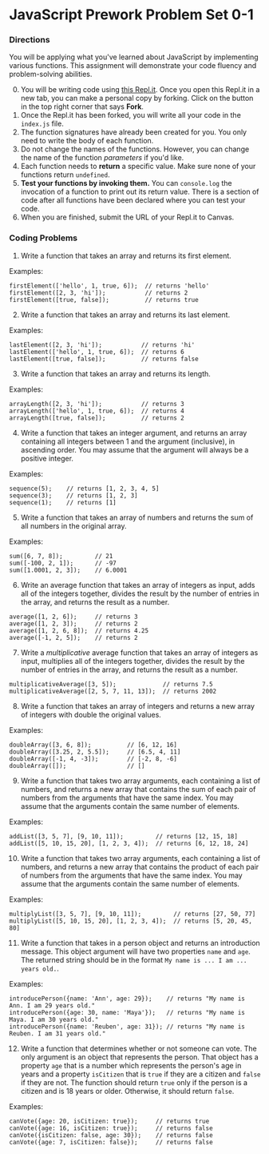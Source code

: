 # JavaScript Prework Problem Set 0-1

### Directions 
You will be applying what you've learned about JavaScript by implementing various functions. This assignment will demonstrate your code fluency and problem-solving abilities.

0. You will be writing code using [this Repl.it](https://replit.com/@AnnDuong1/MarcyLabPreWork1). Once you open this Repl.it in a new tab, you can make a personal copy by forking. Click on the button in the top right corner that says **Fork**.
1. Once the Repl.it has been forked, you will write all your code in the `index.js` file.
2. The function signatures have already been created for you. You only need to write the body of each function.
3. Do not change the names of the functions. However, you can change the name of the function _parameters_ if you'd like. 
4. Each function needs to **return** a specific value. Make sure none of your functions return `undefined`.
5. **Test your functions by invoking them.** You can `console.log` the invocation of a function to print out its return value. There is a section of code after all functions have been declared where you can test your code.
6. When you are finished, submit the URL of your Repl.it to Canvas. 


### Coding Problems 

1. Write a function that takes an array and returns its first element. 

Examples:
```
firstElement(['hello', 1, true, 6]);  // returns 'hello'
firstElement([2, 3, 'hi']);           // returns 2
firstElement([true, false]);          // returns true
```

2. Write a function that takes an array and returns its last element. 

Examples:
```
lastElement([2, 3, 'hi']);           // returns 'hi'
lastElement(['hello', 1, true, 6]);  // returns 6
lastElement([true, false]);          // returns false
```

3. Write a function that takes an array and returns its length. 

Examples:
```
arrayLength([2, 3, 'hi']);           // returns 3
arrayLength(['hello', 1, true, 6]);  // returns 4
arrayLength([true, false]);          // returns 2
```

4. Write a function that takes an integer argument, and returns an array containing all integers between 1 and the argument (inclusive), in ascending order. You may assume that the argument will always be a positive integer.

Examples:
```
sequence(5);    // returns [1, 2, 3, 4, 5]
sequence(3);    // returns [1, 2, 3]
sequence(1);    // returns [1]
```

5. Write a function that takes an array of numbers and returns the sum of all numbers in the original array.

Examples:
```
sum([6, 7, 8]);         // 21
sum([-100, 2, 1]);      // -97
sum([1.0001, 2, 3]);    // 6.0001
```

6. Write an average function that takes an array of integers as input, adds all of the integers together, divides the result by the number of entries in the array, and returns the result as a number.

```
average([1, 2, 6]);     // returns 3 
average([1, 2, 3]);     // returns 2
average([1, 2, 6, 8]);  // returns 4.25
average([-1, 2, 5]);    // returns 2
```

7. Write a _multiplicative_ average function that takes an array of integers as input, multiplies all of the integers together, divides the result by the number of entries in the array, and returns the result as a number.

```
multiplicativeAverage([3, 5]);             // returns 7.5
multiplicativeAverage([2, 5, 7, 11, 13]);  // returns 2002
```

8. Write a function that takes an array of integers and returns a new array of integers with double the original values.

Examples: 
```
doubleArray([3, 6, 8]);          // [6, 12, 16]
doubleArray([3.25, 2, 5.5]);     // [6.5, 4, 11]
doubleArray([-1, 4, -3]);        // [-2, 8, -6]
doubleArray([]);                 // []
```

9. Write a function that takes two array arguments, each containing a list of numbers, and returns a new array that contains the sum of each pair of numbers from the arguments that have the same index. You may assume that the arguments contain the same number of elements.

Examples:
```
addList([3, 5, 7], [9, 10, 11]);         // returns [12, 15, 18]
addList([5, 10, 15, 20], [1, 2, 3, 4]);  // returns [6, 12, 18, 24]
```

10. Write a function that takes two array arguments, each containing a list of numbers, and returns a new array that contains the product of each pair of numbers from the arguments that have the same index. You may assume that the arguments contain the same number of elements.

Examples:
```
multiplyList([3, 5, 7], [9, 10, 11]);         // returns [27, 50, 77]
multiplyList([5, 10, 15, 20], [1, 2, 3, 4]);  // returns [5, 20, 45, 80]
```

11. Write a function that takes in a person object and returns an introduction message. This object argument will have two properties `name` and `age`. The returned string should be in the format `My name is ... I am ... years old.`.

Examples:
```
introducePerson({name: 'Ann', age: 29});    // returns "My name is Ann. I am 29 years old."
introducePerson({age: 30, name: 'Maya'});   // returns "My name is Maya. I am 30 years old."
introducePerson({name: 'Reuben', age: 31}); // returns "My name is Reuben. I am 31 years old."
```

12. Write a function that determines whether or not someone can vote. The only argument is an object that represents the person. That object has a property `age` that is a number which represents the person's age in years and a property `isCitizen` that is `true` if they are a citizen and `false` if they are not. The function should return `true` only if the person is a citizen and is 18 years or older. Otherwise, it should return `false`.

Examples:
```
canVote({age: 20, isCitizen: true});     // returns true
canVote({age: 16, isCitizen: true});     // returns false
canVote({isCitizen: false, age: 30});    // returns false
canVote({age: 7, isCitizen: false});     // returns false
```
